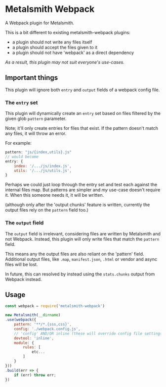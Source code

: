 
# Metalsmith Webpack

A Webpack plugin for Metalsmith.

This is a bit different to existing metalsmith-webpack plugins:

- a plugin should not write any files itself
- a plugin should accept the files given to it
- a plugin should not have 'webpack' as a direct dependency

*As a result, this plugin may not suit everyone's use-cases.*


## Important things

This plugin will ignore both `entry` and `output` fields of a webpack config file.


### The `entry` set

This plugin will dynamically create an `entry` set based on files filtered by
the given glob `pattern` parameter. 

Note; it'll only create entries for files that exist. If the pattern doesn't
match any files, it will throw an error.

For example:

```js
pattern: "js/{index,utils}.js"
// would become
entry: {
    index: '/.../js/index.js',
    utils: '/.../js/utils.js',
}
```

Perhaps we could just loop through the entry set and test each against the
internal files map. But patterns are simpler and *my* use-case doesn't
require it. When this someone needs it, it will be written.

(although only after the 'output chunks' feature is written, currently the
output files rely on the `pattern` field too.)


### The `output` field

The `output` field is irrelevant, considering files are written by Metalsmith
and not Webpack. Instead, this plugin will only write files that match the
`pattern` field.

This means any the output files are also reliant on the 'pattern' field.
Additional output files, like `.map`, `manifest.json`, `.html` or vendor and 
async files will be lost. 

In future, this can resolved by instead using the `stats.chunks` output
from Webpack instead.


## Usage

```js
const webpack = require('metalsmith-webpack')

new Metalsmith(__dirname)
.use(webpack({
    pattern: '**/*.{sss,css}',
    config: './webpack.config.js',
    // 'config' AND/OR inline (these will override config file settings)
    devtool: 'inline',
    module: {
        rules: [
            etc...
        ]
    }
}))
.build(err => {
    if (err) throw err;
})
```
